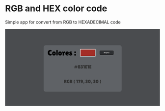 # RGB and HEX color code

Simple app for convert from RGB to HEXADECIMAL code

![Interface img](/img/interface.png)